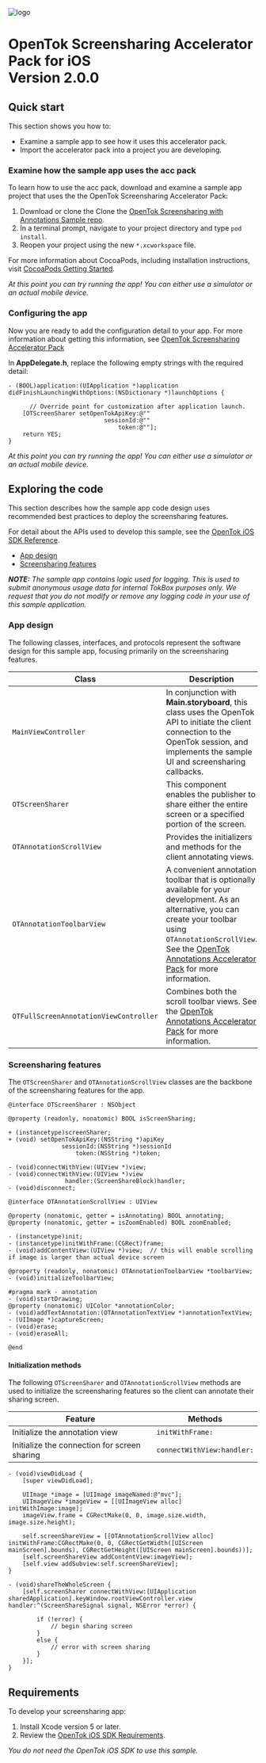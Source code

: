 ![logo](../tokbox-logo.png)

# OpenTok Screensharing Accelerator Pack for iOS<br/>Version 2.0.0

## Quick start

This section shows you how to:
* Examine a sample app to see how it uses this accelerator pack.
* Import the accelerator pack into a project you are developing.

### Examine how the sample app uses the acc pack

To learn how to use the acc pack, download and examine a sample app project that uses the the OpenTok Screensharing Accelerator Pack: 

1. Download or clone the Clone the [OpenTok Screensharing with Annotations Sample repo](https://github.com/opentok/screensharing-annotation-acc-pack).
1. In a terminal prompt, navigate to your project directory and type `pod install`.
2. Reopen your project using the new `*.xcworkspace` file.

For more information about CocoaPods, including installation instructions, visit [CocoaPods Getting Started](https://guides.cocoapods.org/using/getting-started.html#getting-started).

_At this point you can try running the app! You can either use a simulator or an actual mobile device._

### Configuring the app

Now you are ready to add the configuration detail to your app. For more information about getting this information, see [OpenTok Screensharing Accelerator Pack](../)

In **AppDelegate.h**, replace the following empty strings with the required detail:


```objc
- (BOOL)application:(UIApplication *)application didFinishLaunchingWithOptions:(NSDictionary *)launchOptions {

	  // Override point for customization after application launch.    
    [OTScreenSharer setOpenTokApiKey:@""
                           sessionId:@""
                               token:@""];
  	return YES;
}
```

_At this point you can try running the app! You can either use a simulator or an actual mobile device._

## Exploring the code

This section describes how the sample app code design uses recommended best practices to deploy the screensharing features. 

For detail about the APIs used to develop this sample, see the [OpenTok iOS SDK Reference](https://tokbox.com/developer/sdks/ios/reference/).

  - [App design](#app-design)
  - [Screensharing features](#screensharing-features)

_**NOTE:** The sample app contains logic used for logging. This is used to submit anonymous usage data for internal TokBox purposes only. We request that you do not modify or remove any logging code in your use of this sample application._

### App design

The following classes, interfaces, and protocols represent the software design for this sample app, focusing primarily on the screensharing features. 

| Class        | Description  |
| ------------- | ------------- |
| `MainViewController`   | In conjunction with **Main.storyboard**, this class uses the OpenTok API to initiate the client connection to the OpenTok session, and implements the sample UI and screensharing callbacks.   |
| `OTScreenSharer`   | This component enables the publisher to share either the entire screen or a specified portion of the screen. |
| `OTAnnotationScrollView` | Provides the initializers and methods for the client annotating views. |
| `OTAnnotationToolbarView`   | A convenient annotation toolbar that is optionally available for your development. As an alternative, you can create your toolbar using `OTAnnotationScrollView`. See the [OpenTok Annotations Accelerator Pack](https://github.com/opentok/annotation-acc-pack) for more information. |
| `OTFullScreenAnnotationViewController`   | Combines both the scroll toolbar views. See the [OpenTok Annotations Accelerator Pack](https://github.com/opentok/annotation-acc-pack) for more information. |


### Screensharing features

The `OTScreenSharer` and `OTAnnotationScrollView` classes are the backbone of the screensharing features for the app.

```objc
@interface OTScreenSharer : NSObject

@property (readonly, nonatomic) BOOL isScreenSharing;

+ (instancetype)screenSharer;
+ (void) setOpenTokApiKey:(NSString *)apiKey
               sessionId:(NSString *)sessionId
                   token:(NSString *)token;

- (void)connectWithView:(UIView *)view;
- (void)connectWithView:(UIView *)view
                handler:(ScreenShareBlock)handler;
- (void)disconnect;
```

```objc
@interface OTAnnotationScrollView : UIView

@property (nonatomic, getter = isAnnotating) BOOL annotating;
@property (nonatomic, getter = isZoomEnabled) BOOL zoomEnabled;

- (instancetype)init;
- (instancetype)initWithFrame:(CGRect)frame;
- (void)addContentView:(UIView *)view;  // this will enable scrolling if image is larger than actual device screen

@property (readonly, nonatomic) OTAnnotationToolbarView *toolbarView;
- (void)initializeToolbarView;

#pragma mark - annotation
- (void)startDrawing;
@property (nonatomic) UIColor *annotationColor;
- (void)addTextAnnotation:(OTAnnotationTextView *)annotationTextView;
- (UIImage *)captureScreen;
- (void)erase;
- (void)eraseAll;

@end
```



#### Initialization methods

The following `OTScreenSharer` and `OTAnnotationScrollView` methods are used to initialize the screensharing features so the client can annotate their sharing screen.

| Feature        | Methods  |
| ------------- | ------------- |
| Initialize the annotation view  | `initWithFrame:` |
| Initialize the connection for screen sharing | `connectWithView:handler:` |


```objc
- (void)viewDidLoad {
    [super viewDidLoad];

    UIImage *image = [UIImage imageNamed:@"mvc"];
    UIImageView *imageView = [[UIImageView alloc] initWithImage:image];
    imageView.frame = CGRectMake(0, 0, image.size.width, image.size.height);

    self.screenShareView = [[OTAnnotationScrollView alloc] initWithFrame:CGRectMake(0, 0, CGRectGetWidth([UIScreen mainScreen].bounds), CGRectGetHeight([UIScreen mainScreen].bounds))];
    [self.screenShareView addContentView:imageView];
    [self.view addSubview:self.screenShareView];
}

- (void)shareTheWholeScreen {
    [self.screenSharer connectWithView:[UIApplication sharedApplication].keyWindow.rootViewController.view handler:^(ScreenShareSignal signal, NSError *error) {

        if (!error) {
            // begin sharing screen
        }
        else {
            // error with screen sharing
        }
    }];
}
```

## Requirements

To develop your screensharing app:

1. Install Xcode version 5 or later.
2. Review the [OpenTok iOS SDK Requirements](https://tokbox.com/developer/sdks/ios/).

_You do not need the OpenTok iOS SDK to use this sample._
